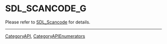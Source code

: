 # SDL_SCANCODE_G

Please refer to [SDL_Scancode](SDL_Scancode) for details.

----
[CategoryAPI](CategoryAPI), [CategoryAPIEnumerators](CategoryAPIEnumerators)

